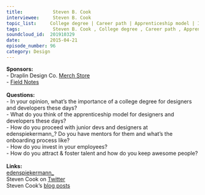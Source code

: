 ```yaml
--- 
title:           Steven B. Cook 
interviewee:     Steven B. Cook 
topic_list:     College degree | Career path | Apprenticeship model | Internships | Fostering talent | Junior people | Side projects | Investment time | Makerthon
tags:            Steven B. Cook , College degree , Career path , Apprenticeship model , Internships , Fostering talent , Junior people , Side projects , Investment time , Makerthon
soundcloud_id:  201910329
date:           2015-04-21
episode_number: 96
category: Design
---
```


<p class="show_notes_display"><b>Sponsors:<br></b>- Draplin Design Co. <a rel="nofollow" target="_blank" href="http://draplin.com/merch/">Merch Store</a><br>- <a rel="nofollow" target="_blank" href="http://fieldnotesbrand.com/">Field Notes</a><br><br><b>Questions:</b><br>- In your opinion, what’s the importance of a college degree for designers and developers these days?<br>- What do you think of the apprenticeship model for designers and developers these days?<br>- How do you proceed with junior devs and designers at edenspiekermann_? Do you have mentors for them and what’s the onboarding process like?<br>- How do you invest in your employees?<br>- How do you attract &amp; foster talent and how do you keep awesome people?<br><br><b>Links:</b><br><a rel="nofollow" target="_blank" href="http://www.edenspiekermann.com/">edenspiekermann_</a><br>Steven Cook on <a rel="nofollow" target="_blank" href="https://twitter.com/sberlincook">Twitter</a><br>Steven Cook’s <a rel="nofollow" target="_blank" href="http://www.edenspiekermann.com/people/steven-cook">blog posts</a><br><br></p>

